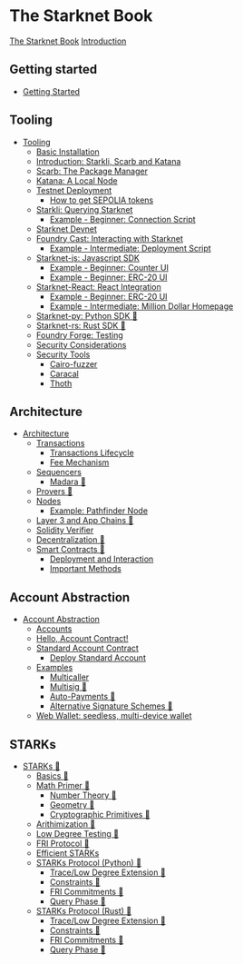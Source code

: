 # The Starknet Book

[The Starknet Book](title-page.md)
[Introduction](ch00-00-introduction.md)

## Getting started

- [Getting Started](ch01-00-getting-started.md)

## Tooling

- [Tooling](ch02-00-starknet-tooling.md)
  - [Basic Installation](ch02-01-basic-installation.md)
  - [Introduction: Starkli, Scarb and Katana](ch02-02-starkli-scarb-katana.md)
  - [Scarb: The Package Manager](ch02-03-scarb.md)
  - [Katana: A Local Node](ch02-04-katana.md)
  - [Testnet Deployment](ch02-05-testnet-deployment.md)
    - [How to get SEPOLIA tokens](ch02-05-01-start-with-sepolia.md)
  - [Starkli: Querying Starknet](ch02-06-starkli.md)
    - [Example - Beginner: Connection Script](ch02-06-01-connection-script.md)
  - [Starknet Devnet](ch02-07-starknet-devnet.md)
  - [Foundry Cast: Interacting with Starknet](ch02-08-foundry-cast.md)
    - [Example - Intermediate: Deployment Script](ch02-08-01-deployment-script.md)
  - [Starknet-js: Javascript SDK](ch02-09-starknet-js.md)
    - [Example - Beginner: Counter UI](ch02-09-01-counter-ui.md)
    - [Example - Beginner: ERC-20 UI](ch02-09-02-erc20-ui.md)
  - [Starknet-React: React Integration](ch02-10-starknet-react.md)
    - [Example - Beginner: ERC-20 UI](ch02-10-01-erc20-ui.md)
    - [Example - Intermediate: Million Dollar Homepage](ch02-10-02-million-dollar-homepage.md)
  - [Starknet-py: Python SDK 🚧](ch02-11-starknet-py.md)
  - [Starknet-rs: Rust SDK 🚧](ch02-12-starknet-rs.md)
  - [Foundry Forge: Testing](ch02-13-foundry-forge.md)
  - [Security Considerations](ch02-14-security-considerations.md)
  - [Security Tools](ch02-15-security-tools.md)
    - [Cairo-fuzzer](ch02-15-01-cairo-fuzzer.md)
    - [Caracal](ch02-15-02-caracal.md)
    - [Thoth](ch02-15-03-thoth.md)

## Architecture

- [Architecture](ch03-00-architecture.md)
  - [Transactions](ch03-01-transactions.md)
    - [Transactions Lifecycle](ch03-01-01-transactions-lifecycle.md)
    - [Fee Mechanism](ch03-01-02-fee-mechanism.md)
  - [Sequencers](ch03-02-sequencers.md)
    - [Madara 🚧](ch03-02-01-madara.md)
  - [Provers 🚧](ch03-03-provers.md)
  - [Nodes](ch03-04-nodes.md)
    - [Example: Pathfinder Node](ch03-04-01-pathfinder-node.md)
  - [Layer 3 and App Chains 🚧 ](ch03-05-layer-3.md)
  - [Solidity Verifier](ch03-06-solidity-verifier.md)
  - [Decentralization 🚧](ch03-07-decentralization.md)
  - [Smart Contracts 🚧](ch03-08-smart-contracts.md)
    - [Deployment and Interaction](ch03-08-01-deploymet-and-interaction.md)
    - [Important Methods](ch03-08-02-important-methods.md)

## Account Abstraction

- [Account Abstraction](ch04-00-account-abstraction.md)
  - [Accounts](ch04-01-accounts.md)
  - [Hello, Account Contract!](ch04-02-hello-account.md)
  - [Standard Account Contract](ch04-03-standard-account.md)
    - [Deploy Standard Account](ch04-03-01-deploy-standard-account.md)
  - [Examples](ch04-05-examples.md)
    - [Multicaller](ch04-05-01-multicaller.md)
    - [Multisig 🚧](ch04-05-02-multisig.md)
    - [Auto-Payments 🚧](ch04-05-03-auto-payments.md)
    - [Alternative Signature Schemes 🚧](ch04-05-04-alternative-signature-schemes.md)
  - [Web Wallet: seedless, multi-device wallet](ch04-05-06-web-wallet.md)

## STARKs

- [STARKs 🚧]()
  - [Basics 🚧]()
  - [Math Primer 🚧]()
    - [Number Theory 🚧]()
    - [Geometry 🚧]()
    - [Cryptographic Primitives 🚧]()
  - [Arithimization 🚧]()
  - [Low Degree Testing 🚧]()
  - [FRI Protocol 🚧]()
  - [Efficient STARKs]()
  - [STARKs Protocol (Python) 🚧]()
    - [Trace/Low Degree Extension 🚧]()
    - [Constraints 🚧]()
    - [FRI Commitments 🚧]()
    - [Query Phase 🚧]()
  - [STARKs Protocol (Rust) 🚧]()
    - [Trace/Low Degree Extension 🚧]()
    - [Constraints 🚧]()
    - [FRI Commitments 🚧]()
    - [Query Phase 🚧]()
